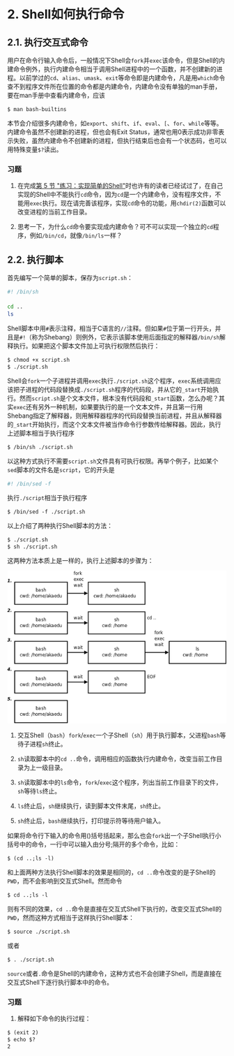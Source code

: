 # 2. Shell如何执行命令

## 2.1. 执行交互式命令

用户在命令行输入命令后，一般情况下Shell会`fork`并`exec`该命令，但是Shell的内建命令例外，执行内建命令相当于调用Shell进程中的一个函数，并不创建新的进程。以前学过的`cd`、`alias`、`umask`、`exit`等命令即是内建命令，凡是用`which`命令查不到程序文件所在位置的命令都是内建命令，内建命令没有单独的man手册，要在man手册中查看内建命令，应该

```
$ man bash-builtins
```

本节会介绍很多内建命令，如`export`、`shift`、`if`、`eval`、`[`、`for`、`while`等等。内建命令虽然不创建新的进程，但也会有Exit Status，通常也用0表示成功非零表示失败，虽然内建命令不创建新的进程，但执行结束后也会有一个状态码，也可以用特殊变量`$?`读出。

### 习题

1. 在完成[第 5 节 "练习：实现简单的Shell"](../ch30/s05.md)时也许有的读者已经试过了，在自己实现的Shell中不能执行`cd`命令，因为`cd`是一个内建命令，没有程序文件，不能用`exec`执行。现在请完善该程序，实现`cd`命令的功能，用`chdir(2)`函数可以改变进程的当前工作目录。

2. 思考一下，为什么`cd`命令要实现成内建命令？可不可以实现一个独立的`cd`程序，例如`/bin/cd`，就像`/bin/ls`一样？

## 2.2. 执行脚本

首先编写一个简单的脚本，保存为`script.sh`：

```bash
#! /bin/sh

cd ..
ls
```

Shell脚本中用`#`表示注释，相当于C语言的`//`注释。但如果`#`位于第一行开头，并且是`#!`（称为Shebang）则例外，它表示该脚本使用后面指定的解释器`/bin/sh`解释执行。如果把这个脚本文件加上可执行权限然后执行：

```
$ chmod +x script.sh
$ ./script.sh
```

Shell会`fork`一个子进程并调用`exec`执行`./script.sh`这个程序，`exec`系统调用应该把子进程的代码段替换成`./script.sh`程序的代码段，并从它的`_start`开始执行。然而`script.sh`是个文本文件，根本没有代码段和`_start`函数，怎么办呢？其实`exec`还有另外一种机制，如果要执行的是一个文本文件，并且第一行用Shebang指定了解释器，则用解释器程序的代码段替换当前进程，并且从解释器的`_start`开始执行，而这个文本文件被当作命令行参数传给解释器。因此，执行上述脚本相当于执行程序

```
$ /bin/sh ./script.sh
```

以这种方式执行不需要`script.sh`文件具有可执行权限。再举个例子，比如某个`sed`脚本的文件名是`script`，它的开头是

```bash
#! /bin/sed -f
```

执行`./script`相当于执行程序

```
$ /bin/sed -f ./script.sh
```

以上介绍了两种执行Shell脚本的方法：

```
$ ./script.sh
$ sh ./script.sh
```

这两种方法本质上是一样的，执行上述脚本的步骤为：

![Shell脚本的执行过程](../images/shellscript.shellexec.png)

1. 交互Shell（`bash`）`fork`/`exec`一个子Shell（`sh`）用于执行脚本，父进程`bash`等待子进程`sh`终止。

2. `sh`读取脚本中的`cd ..`命令，调用相应的函数执行内建命令，改变当前工作目录为上一级目录。

3. `sh`读取脚本中的`ls`命令，`fork`/`exec`这个程序，列出当前工作目录下的文件，`sh`等待`ls`终止。

4. `ls`终止后，`sh`继续执行，读到脚本文件末尾，`sh`终止。

5. `sh`终止后，`bash`继续执行，打印提示符等待用户输入。

如果将命令行下输入的命令用()括号括起来，那么也会`fork`出一个子Shell执行小括号中的命令，一行中可以输入由分号;隔开的多个命令，比如：

```
$ (cd ..;ls -l)
```

和上面两种方法执行Shell脚本的效果是相同的，`cd ..`命令改变的是子Shell的`PWD`，而不会影响到交互式Shell。然而命令

```
$ cd ..;ls -l
```

则有不同的效果，`cd ..`命令是直接在交互式Shell下执行的，改变交互式Shell的`PWD`，然而这种方式相当于这样执行Shell脚本：

```
$ source ./script.sh
```

或者

```
$ . ./script.sh
```

`source`或者`.`命令是Shell的内建命令，这种方式也不会创建子Shell，而是直接在交互式Shell下逐行执行脚本中的命令。

### 习题

1. 解释如下命令的执行过程：

```
$ (exit 2)
$ echo $?
2
``` 